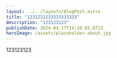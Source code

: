 ```yaml
---
layout: ../../layouts/BlogPost.astro
title: "1231231233333333333"
description: "123123123"
publishDate: 2024-04-17T14:20:05.872Z
heroImage: /assets/placeholder-about.jpg
---
```

1﻿23123123
